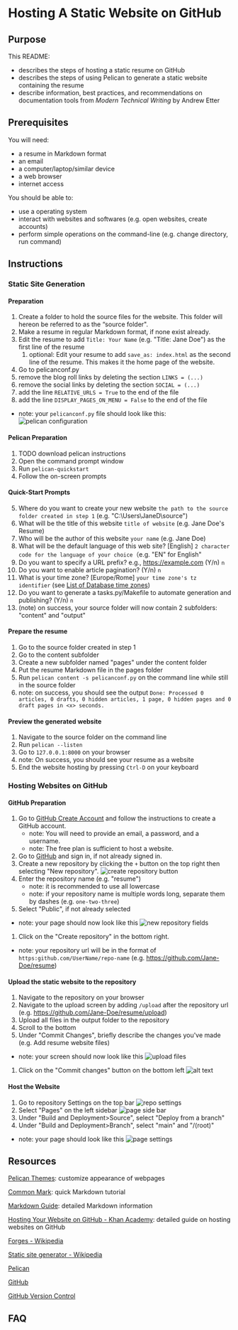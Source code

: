 # Hosting A Static Website on GitHub

## Purpose

This README:
- describes the steps of hosting a static resume on GitHub
- describes the steps of using Pelican to generate a static website containing the resume
- describe information, best practices, and recommendations on documentation tools from *Modern Technical Writing* by Andrew Etter

## Prerequisites

You will need:
- a resume in Markdown format
- an email
- a computer/laptop/similar device
- a web browser
- internet access

You should be able to:
- use a operating system 
- interact with websites and softwares (e.g. open websites, create accounts)
- perform simple operations on the command-line (e.g. change directory, run command) 

## Instructions

### Static Site Generation

#### Preparation 
1. Create a folder to hold the source files for the website. This folder will hereon be referred to as the “source folder".
1. Make a resume in regular Markdown format, if none exist already.
1. Edit the resume to add `Title: Your Name` (e.g. "Title: Jane Doe") as the first line of the resume
    1. optional: Edit your resume to add `save_as: index.html` as the second line of the resume. This makes it the home page of the website.
1. Go to pelicanconf.py
1. remove the blog roll links by deleting the section `LINKS = (...)`
1. remove the social links by deleting the section `SOCIAL = (...)`
1. add the line `RELATIVE_URLS = True` to the end of the file
1. add the line `DISPLAY_PAGES_ON_MENU = False` to the end of the file
- note: your `pelicanconf.py` file should look like this: ![pelican configuration](assets/pelican-conf.png)

#### Pelican Preparation
1. TODO download pelican instructions
1. Open the command prompt window
1. Run `pelican-quickstart`
1. Follow the on-screen prompts

#### Quick-Start Prompts
5. Where do you want to create your new website `the path to the source folder created in step 1` (e.g. "C:\Users\JaneD\source")
1. What will be the title of this website `title of website` (e.g. Jane Doe's Resume)
1. Who will be the author of this website `your name` (e.g. Jane Doe)
1. What will be the default language of this web site? \[English\] `2 character code for the language of your choice`（e.g. "EN" for English"
1. Do you want to specify a URL prefix? e.g., https://example.com   (Y/n) `n`
1. Do you want to enable article pagination? (Y/n) `n`
1. What is your time zone? \[Europe/Rome\] `your time zone's tz identifier` (see [List of Database time zones](https://en.wikipedia.org/wiki/List_of_tz_database_time_zones))
1.  Do you want to generate a tasks.py/Makefile to automate generation and publishing? (Y/n) `n`
1. (note) on success, your source folder will now contain 2 subfolders: "content" and "output"

#### Prepare the resume
1. Go to the source folder created in step 1
1. Go to the content subfolder
1. Create a new subfolder named "pages" under the content folder
1. Put the resume Markdown file in the pages folder
1. Run `pelican content -s pelicanconf.py` on the command line while still in the source folder
1. note: on success, you should see the output `Done: Processed 0 articles, 0 drafts, 0 hidden articles, 1 page, 0 hidden pages and 0 draft pages in <x> seconds.`

#### Preview the generated website
1. Navigate to the source folder on the command line
1. Run `pelican --listen`
1. Go to `127.0.0.1:8000` on your browser
1. note: On success, you should see your resume as a website
1. End the website hosting by pressing `Ctrl-D` on your keyboard

### Hosting Websites on GitHub

#### GitHub Preparation
1. Go to [GitHub Create Account](https://github.com/signup) and follow the instructions to create a GitHub account. 
    - note: You will need to provide an email, a password, and a username. 
    - note: The free plan is sufficient to host a website.
2. Go to [GitHub](https://github.com/) and sign in, if not already signed in.
3. Create a new repository by clicking the `+` button on the top right then selecting "New repository". ![create repository button](assets/create_repo.png)
1. Enter the repository name (e.g. "resume")
    - note: it is recommended to use all lowercase
    - note: if your repository name is multiple words long, separate them by dashes (e.g. `one-two-three`)
1. Select "Public", if not already selected
- note: your page should now look like this ![new repository fields](assets/create_repo_2.png)
1. Click on the "Create repository" in the bottom right.
- note: your repository url will be in the format of `https:github.com/UserName/repo-name` (e.g. https://github.com/Jane-Doe/resume)

#### Upload the static website to the repository
1. Navigate to the repository on your browser
1. Navigate to the upload screen by adding `/upload` after the repository url (e.g. https://github.com/Jane-Doe/resume/upload)
1. Upload all files in the output folder to the repository
1. Scroll to the bottom
1. Under "Commit Changes", briefly describe the changes you've made (e.g. Add resume website files)
- note: your screen should now look like this ![upload files](assets/upload-files.png)
1. Click on the "Commit changes" button on the bottom left
![alt text](image-1.png)
#### Host the Website
1. Go to repository Settings on the top bar ![repo settings](assets/repo-settings.png)
1. Select "Pages" on the left sidebar ![page side bar](assets/page-sidebar.png)
1. Under "Build and Deployment>Source", select "Deploy from a branch" 
1. Under "Build and Deployment>Branch", select "main" and "/(root)"
- note: your page should look like this ![page settings](assets/page-settings.png)

## Resources
[Pelican Themes](https://github.com/getpelican/pelican-themes): customize appearance of webpages

[Common Mark](https://commonmark.org/help/): quick Markdown tutorial

[Markdown Guide](https://www.markdownguide.org/): detailed Markdown information

[Hosting Your Website on GitHub - Khan Academy](https://www.khanacademy.org/computing/computer-programming/html-css/web-development-tools/a/hosting-your-website-on-github): detailed guide on hosting websites on GitHub

[Forges - Wikipedia](https://en.wikipedia.org/wiki/Forge_(software))

[Static site generator - Wikipedia](https://en.wikipedia.org/wiki/Static_site_generator)

[Pelican](https://getpelican.com/)

[GitHub](https://github.com/)

[GitHub Version Control](https://github.com/resources/articles/software-development/what-is-version-control)

## FAQ